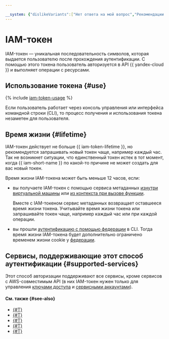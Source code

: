 ```yaml
---

__system: {"dislikeVariants":["Нет ответа на мой вопрос","Рекомендации не помогли","Содержание не соответсвует заголовку","Другое"]}
---
```

# IAM-токен

IAM-токен — уникальная последовательность символов, которая выдается пользователю после прохождения аутентификации. С помощью этого токена пользователь авторизуется в API {{ yandex-cloud }} и выполняет операции с ресурсами.

## Использование токена {#use}

{% include [iam-token-usage](../../../_includes/iam-token-usage.md) %}

Если пользователь работает через консоль управления или интерфейса командной строки (CLI), то процесс получения и использования токена незаметен для пользователя.

## Время жизни {#lifetime}

IAM-токен действует не больше {{ iam-token-lifetime }}, но рекомендуется запрашивать новый токен чаще, например каждый час. Так не возникнет ситуации, что единственный токен истек в тот момент, когда {{ iam-short-name }} по какой-то причине не может создать для вас новый токен.

Время жизни IAM-токена может быть меньше 12 часов, если:
* вы получаете IAM-токен с помощью сервиса метаданных [изнутри виртуальной машины](../../../compute/operations/vm-connect/auth-inside-vm.md) или [из контекста при вызове функции](../../../functions/operations/function-sa.md#context).

  Вместе с IAM-токеном сервис метаданных возвращает оставшееся время жизни токена. Учитывайте время жизни токена или запрашивайте токен чаще, например каждый час или при каждой операции.
* вы прошли [аутентификацию с помощью федерации](../../../cli/operations/authentication/federated-user.md) в CLI. Тогда время жизни IAM-токена будет дополнительно ограничено временем жизни cookie у [федерации](../../../organization/add-federation.md).

## Сервисы, поддерживающие этот способ аутентификации {#supported-services}

Этот способ авторизации поддерживают все сервисы, кроме сервисов с AWS-совместимым API (в них IAM-токен нужен только для управления [ключами доступа](access-key.md) и [сервисными аккаунтами](../users/service-accounts.md)).

#### См. также {#see-also}

* [{#T}](../../operations/iam-token/create.md)
* [{#T}](../../operations/iam-token/create-for-sa.md)
* [{#T}](../../../compute/operations/vm-connect/auth-inside-vm.md)
* [{#T}](../../../functions/operations/function-sa.md)
* [{#T}](./index.md)
